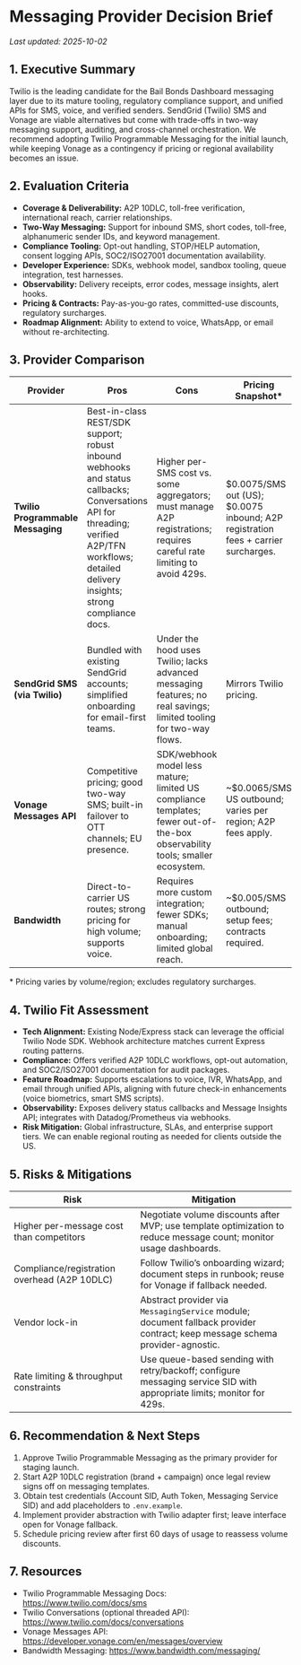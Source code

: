 # Messaging Provider Decision Brief

_Last updated: 2025-10-02_

## 1. Executive Summary
Twilio is the leading candidate for the Bail Bonds Dashboard messaging layer due to its mature tooling, regulatory compliance support, and unified APIs for SMS, voice, and verified senders. SendGrid (Twilio) SMS and Vonage are viable alternatives but come with trade-offs in two-way messaging support, auditing, and cross-channel orchestration. We recommend adopting Twilio Programmable Messaging for the initial launch, while keeping Vonage as a contingency if pricing or regional availability becomes an issue.

## 2. Evaluation Criteria
- **Coverage & Deliverability:** A2P 10DLC, toll-free verification, international reach, carrier relationships.
- **Two-Way Messaging:** Support for inbound SMS, short codes, toll-free, alphanumeric sender IDs, and keyword management.
- **Compliance Tooling:** Opt-out handling, STOP/HELP automation, consent logging APIs, SOC2/ISO27001 documentation availability.
- **Developer Experience:** SDKs, webhook model, sandbox tooling, queue integration, test harnesses.
- **Observability:** Delivery receipts, error codes, message insights, alert hooks.
- **Pricing & Contracts:** Pay-as-you-go rates, committed-use discounts, regulatory surcharges.
- **Roadmap Alignment:** Ability to extend to voice, WhatsApp, or email without re-architecting.

## 3. Provider Comparison

| Provider | Pros | Cons | Pricing Snapshot* |
| --- | --- | --- | --- |
| **Twilio Programmable Messaging** | Best-in-class REST/SDK support; robust inbound webhooks and status callbacks; Conversations API for threading; verified A2P/TFN workflows; detailed delivery insights; strong compliance docs. | Higher per-SMS cost vs. some aggregators; must manage A2P registrations; requires careful rate limiting to avoid 429s. | $0.0075/SMS out (US); $0.0075 inbound; A2P registration fees + carrier surcharges. |
| **SendGrid SMS (via Twilio)** | Bundled with existing SendGrid accounts; simplified onboarding for email-first teams. | Under the hood uses Twilio; lacks advanced messaging features; no real savings; limited tooling for two-way flows. | Mirrors Twilio pricing. |
| **Vonage Messages API** | Competitive pricing; good two-way SMS; built-in failover to OTT channels; EU presence. | SDK/webhook model less mature; limited US compliance templates; fewer out-of-the-box observability tools; smaller ecosystem. | ~$0.0065/SMS US outbound; varies per region; A2P fees apply. |
| **Bandwidth** | Direct-to-carrier US routes; strong pricing for high volume; supports voice. | Requires more custom integration; fewer SDKs; manual onboarding; limited global reach. | ~$0.005/SMS outbound; setup fees; contracts required. |

\* Pricing varies by volume/region; excludes regulatory surcharges.

## 4. Twilio Fit Assessment
- **Tech Alignment:** Existing Node/Express stack can leverage the official Twilio Node SDK. Webhook architecture matches current Express routing patterns.
- **Compliance:** Offers verified A2P 10DLC workflows, opt-out automation, and SOC2/ISO27001 documentation for audit packages.
- **Feature Roadmap:** Supports escalations to voice, IVR, WhatsApp, and email through unified APIs, aligning with future check-in enhancements (voice biometrics, smart SMS scripts).
- **Observability:** Exposes delivery status callbacks and Message Insights API; integrates with Datadog/Prometheus via webhooks.
- **Risk Mitigation:** Global infrastructure, SLAs, and enterprise support tiers. We can enable regional routing as needed for clients outside the US.

## 5. Risks & Mitigations
| Risk | Mitigation |
| --- | --- |
| Higher per-message cost than competitors | Negotiate volume discounts after MVP; use template optimization to reduce message count; monitor usage dashboards. |
| Compliance/registration overhead (A2P 10DLC) | Follow Twilio’s onboarding wizard; document steps in runbook; reuse for Vonage if fallback needed. |
| Vendor lock-in | Abstract provider via `MessagingService` module; document fallback provider contract; keep message schema provider-agnostic. |
| Rate limiting & throughput constraints | Use queue-based sending with retry/backoff; configure messaging service SID with appropriate limits; monitor for 429s. |

## 6. Recommendation & Next Steps
1. Approve Twilio Programmable Messaging as the primary provider for staging launch.
2. Start A2P 10DLC registration (brand + campaign) once legal review signs off on messaging templates.
3. Obtain test credentials (Account SID, Auth Token, Messaging Service SID) and add placeholders to `.env.example`.
4. Implement provider abstraction with Twilio adapter first; leave interface open for Vonage fallback.
5. Schedule pricing review after first 60 days of usage to reassess volume discounts.

## 7. Resources
- Twilio Programmable Messaging Docs: https://www.twilio.com/docs/sms
- Twilio Conversations (optional threaded API): https://www.twilio.com/docs/conversations
- Vonage Messages API: https://developer.vonage.com/en/messages/overview
- Bandwidth Messaging: https://www.bandwidth.com/messaging/

